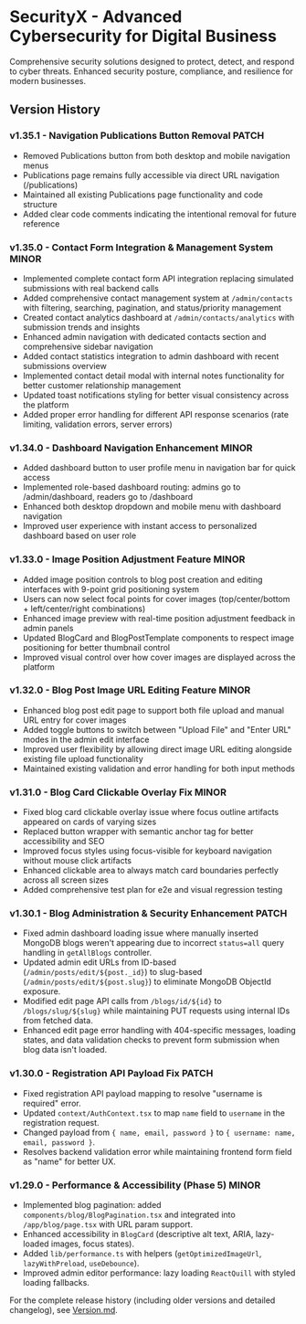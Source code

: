 # SecurityX - Advanced Cybersecurity for Digital Business

Comprehensive security solutions designed to protect, detect, and respond to cyber threats. Enhanced security posture, compliance, and resilience for modern businesses.

## Version History

### v1.35.1 - Navigation Publications Button Removal PATCH
- Removed Publications button from both desktop and mobile navigation menus
- Publications page remains fully accessible via direct URL navigation (/publications)
- Maintained all existing Publications page functionality and code structure
- Added clear code comments indicating the intentional removal for future reference

### v1.35.0 - Contact Form Integration & Management System MINOR
- Implemented complete contact form API integration replacing simulated submissions with real backend calls
- Added comprehensive contact management system at `/admin/contacts` with filtering, searching, pagination, and status/priority management
- Created contact analytics dashboard at `/admin/contacts/analytics` with submission trends and insights
- Enhanced admin navigation with dedicated contacts section and comprehensive sidebar navigation
- Added contact statistics integration to admin dashboard with recent submissions overview
- Implemented contact detail modal with internal notes functionality for better customer relationship management
- Updated toast notifications styling for better visual consistency across the platform
- Added proper error handling for different API response scenarios (rate limiting, validation errors, server errors)

### v1.34.0 - Dashboard Navigation Enhancement MINOR
- Added dashboard button to user profile menu in navigation bar for quick access
- Implemented role-based dashboard routing: admins go to /admin/dashboard, readers go to /dashboard
- Enhanced both desktop dropdown and mobile menu with dashboard navigation
- Improved user experience with instant access to personalized dashboard based on user role

### v1.33.0 - Image Position Adjustment Feature MINOR
- Added image position controls to blog post creation and editing interfaces with 9-point grid positioning system
- Users can now select focal points for cover images (top/center/bottom + left/center/right combinations)
- Enhanced image preview with real-time position adjustment feedback in admin panels
- Updated BlogCard and BlogPostTemplate components to respect image positioning for better thumbnail control
- Improved visual control over how cover images are displayed across the platform

### v1.32.0 - Blog Post Image URL Editing Feature MINOR
- Enhanced blog post edit page to support both file upload and manual URL entry for cover images
- Added toggle buttons to switch between "Upload File" and "Enter URL" modes in the admin edit interface
- Improved user flexibility by allowing direct image URL editing alongside existing file upload functionality
- Maintained existing validation and error handling for both input methods

### v1.31.0 - Blog Card Clickable Overlay Fix MINOR
- Fixed blog card clickable overlay issue where focus outline artifacts appeared on cards of varying sizes
- Replaced button wrapper with semantic anchor tag for better accessibility and SEO
- Improved focus styles using focus-visible for keyboard navigation without mouse click artifacts
- Enhanced clickable area to always match card boundaries perfectly across all screen sizes
- Added comprehensive test plan for e2e and visual regression testing

### v1.30.1 - Blog Administration & Security Enhancement PATCH
- Fixed admin dashboard loading issue where manually inserted MongoDB blogs weren't appearing due to incorrect `status=all` query handling in `getAllBlogs` controller.
- Updated admin edit URLs from ID-based (`/admin/posts/edit/${post._id}`) to slug-based (`/admin/posts/edit/${post.slug}`) to eliminate MongoDB ObjectId exposure.
- Modified edit page API calls from `/blogs/id/${id}` to `/blogs/slug/${slug}` while maintaining PUT requests using internal IDs from fetched data.
- Enhanced edit page error handling with 404-specific messages, loading states, and data validation checks to prevent form submission when blog data isn't loaded.

### v1.30.0 - Registration API Payload Fix PATCH
- Fixed registration API payload mapping to resolve "username is required" error.
- Updated `context/AuthContext.tsx` to map `name` field to `username` in the registration request.
- Changed payload from `{ name, email, password }` to `{ username: name, email, password }`.
- Resolves backend validation error while maintaining frontend form field as "name" for better UX.

### v1.29.0 - Performance & Accessibility (Phase 5) MINOR
- Implemented blog pagination: added `components/blog/BlogPagination.tsx` and integrated into `/app/blog/page.tsx` with URL param support.
- Enhanced accessibility in `BlogCard` (descriptive alt text, ARIA, lazy-loaded images, focus states).
- Added `lib/performance.ts` with helpers (`getOptimizedImageUrl`, `lazyWithPreload`, `useDebounce`).
- Improved admin editor performance: lazy loading `ReactQuill` with styled loading fallbacks.

For the complete release history (including older versions and detailed changelog), see [Version.md](Version.md).
